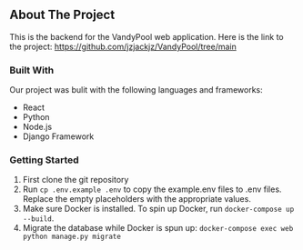 <!-- ABOUT THE PROJECT -->
## About The Project

This is the backend for the VandyPool web application. Here is the link to the project: https://github.com/jzjackjz/VandyPool/tree/main


### Built With

Our project was bulit with the following languages and frameworks:

* React
* Python
* Node.js
* Django Framework


### Getting Started

1. First clone the git repository
2. Run ```cp .env.example .env``` to copy the example.env files to .env files. Replace the empty placeholders with the appropriate values.
3. Make sure Docker is installed. To spin up Docker, run ```docker-compose up --build```.
4. Migrate the database while Docker is spun up: ```docker-compose exec web python manage.py migrate```